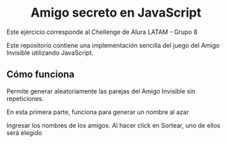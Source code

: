 <h1 align="center"> Amigo secreto en JavaScript</h1>
<p>Este ejercicio corresponde al Chellenge de Alura LATAM - Grupo 8</p>
<p>Este repositorio contiene una implementación sencilla del juego del Amigo Invisible utilizando JavaScript.</p>

<h2>Cómo funciona</h2>
<p>Permite generar aleatoriamente las parejas del Amigo Invisible sin repeticiones.</p>
<p> En esta primera parte, funciona para generar un nombre al azar</p>
<p> Ingresar los nombres de los amigos. Al hacer click en Sortear, uno de ellos será elegido</p>
